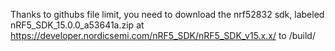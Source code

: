 Thanks to githubs file limit, you need to download the nrf52832 sdk, labeled nRF5_SDK_15.0.0_a53641a.zip at https://developer.nordicsemi.com/nRF5_SDK/nRF5_SDK_v15.x.x/ to /build/
